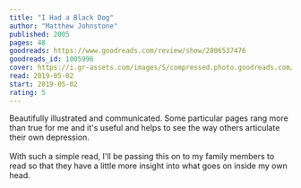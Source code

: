 ```yaml
---
title: "I Had a Black Dog"
author: "Matthew Johnstone"
published: 2005
pages: 48
goodreads: https://www.goodreads.com/review/show/2806537476
goodreads_id: 1005996
cover: https://i.gr-assets.com/images/S/compressed.photo.goodreads.com/books/1356728555l/1005996.jpg
read: 2019-05-02
start: 2019-05-02
rating: 5
---
```


Beautifully illustrated and communicated. Some particular pages rang more than true for me and it's useful and helps to see the way others articulate their own depression.<i></i><br /><br />With such a simple read, I'll be passing this on to my family members to read so that they have a little more insight into what goes on inside my own head.
